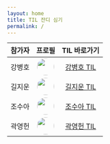 ```yaml
---
layout: home
title: TIL 잔디 심기
permalink: /
---
```


| 참가자 | 프로필 | TIL 바로가기 |
|:------:|:------:|:------------:|
| 강병호 | <a href="https://github.com/Kang-bh" target="_blank"><img src="https://github.com/Kang-bh.png" width="40" style="border-radius:50%"></a> | [강병호 TIL](https://planting-grass.github.io/til/강병호) |
| 길지운 | <a href="https://github.com/Ji-Un-Gil" target="_blank"><img src="https://github.com/Ji-Un-Gil.png" width="40" style="border-radius:50%"></a> | [길지운 TIL](https://planting-grass.github.io/til/길지운) |
| 조수아 | <a href="https://github.com/soonga00" target="_blank"><img src="https://github.com/soonga00.png" width="40" style="border-radius:50%"></a> | [조수아 TIL](https://planting-grass.github.io/til/조수아) |
| 곽영헌 | <a href="https://github.com/YoungHoney" target="_blank"><img src="https://github.com/YoungHoney.png" width="40" style="border-radius:50%"></a> | [곽영헌 TIL](https://planting-grass.github.io/til/곽영헌) |